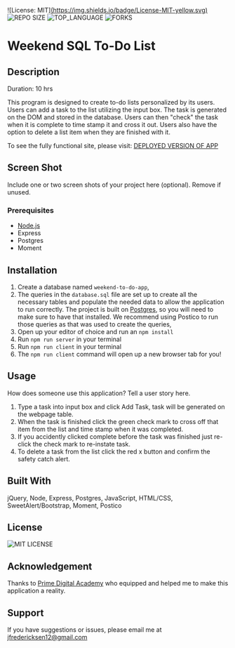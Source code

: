 ![License: MIT][(https://img.shields.io/badge/License-MIT-yellow.svg)](https://opensource.org/licenses/MIT)
![REPO SIZE](https://img.shields.io/github/repo-size/freder48/weekend-sql-to-do-list.svg?style=flat-square)
![TOP_LANGUAGE](https://img.shields.io/github/languages/top/freder48/weekend-sql-to-do-list.svg?style=flat-square)
![FORKS](https://img.shields.io/github/forks/freder48/weekend-sql-to-do-list?style=social)


# Weekend SQL To-Do List

## Description

Duration: 10 hrs

This program is designed to create to-do lists personalized by its users. Users can add a task to the list utilizing the input box. The task is generated on the DOM and stored in the database. Users can then "check" the task when it is complete to time stamp it and cross it out. Users also have the option to delete a list item when they are finished with it. 


To see the fully functional site, please visit: [DEPLOYED VERSION OF APP](www.heroku.com)

## Screen Shot

Include one or two screen shots of your project here (optional). Remove if unused.

### Prerequisites

- [Node.js](https://nodejs.org/en/)
- Express
- Postgres
- Moment


## Installation

1. Create a database named `weekend-to-do-app`,
2. The queries in the `database.sql` file are set up to create all the necessary tables and populate the needed data to allow the application to run correctly. The project is built on [Postgres](https://www.postgresql.org/download/), so you will need to make sure to have that installed. We recommend using Postico to run those queries as that was used to create the queries, 
3. Open up your editor of choice and run an `npm install`
4. Run `npm run server` in your terminal
5. Run `npm run client` in your terminal
6. The `npm run client` command will open up a new browser tab for you!

## Usage
How does someone use this application? Tell a user story here.

1. Type a task into input box and click Add Task, task will be generated on the webpage table.
2. When the task is finished click the green check mark to cross off that item from the list and time stamp when it was completed.
3. If you accidently clicked complete before the task was finished just re-click the check mark to re-instate task.
4. To delete a task from the list click the red x button and confirm the safety catch alert.


## Built With

jQuery, Node, Express, Postgres, JavaScript, HTML/CSS, SweetAlert/Bootstrap, Moment, Postico

## License

![MIT LICENSE](https://img.shields.io/github/license/freder48/weekend-sql-to-do-list.svg?style=flat-square)

## Acknowledgement
Thanks to [Prime Digital Academy](www.primeacademy.io) who equipped and helped me to make this application a reality. 

## Support
If you have suggestions or issues, please email me at [jfredericksen12@gmail.com](www.google.com)